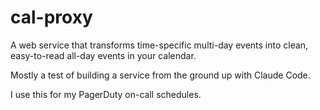 # cal-proxy

A web service that transforms time-specific multi-day events into clean, easy-to-read all-day events in your calendar.

Mostly a test of building a service from the ground up with Claude Code.

I use this for my PagerDuty on-call schedules.
